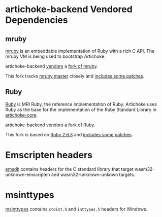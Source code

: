 # artichoke-backend Vendored Dependencies

## mruby

[mruby](https://github.com/mruby/mruby) is an embeddable implementation of Ruby
with a rich C API. The mruby VM is being used to bootstrap Artichoke.

artichoke-backend [vendors](mruby) a
[fork of mruby](https://github.com/artichoke/mruby/tree/artichoke-vendor).

This fork tracks [mruby master](https://github.com/mruby/mruby/tree/master)
closely and
[includes some patches](https://github.com/artichoke/mruby/compare/master...artichoke:artichoke-vendor?expand=1).

## Ruby

[Ruby](https://github.com/ruby/ruby) is MRI Ruby, the reference implementation
of Ruby. Artichoke uses Ruby as the base for the implementation of the Ruby
Standard Library in [artichoke-core](/artichoke-core).

artichoke-backend [vendors](ruby) a
[fork of Ruby](https://github.com/artichoke/ruby/tree/artichoke-vendor).

This fork is based on [Ruby 2.6.3](https://github.com/ruby/ruby/tree/v2_6_3) and
[includes some patches](https://github.com/artichoke/ruby/compare/v2_6_3...artichoke:artichoke-vendor?expand=1).

# Emscripten headers

[emsdk](https://github.com/emscripten-core/emsdk) contains headers for the C
standard library that target wasm32-unknown-emscripten and wasm32-unknown-unkown
targets.

# msinttypes

[msinttypes](https://code.google.com/archive/p/msinttypes/downloads) contains `stdint.h` and `inttypes.h` headers for Windows.
